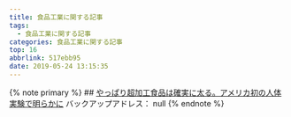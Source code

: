 ```yaml
---
title: 食品工業に関する記事
tags:
  - 食品工業に関する記事
categories: 食品工業に関する記事
top: 16
abbrlink: 517ebb95
date: 2019-05-24 13:15:35
---
```

<!--more-->
{% note primary %}
    ## [やっぱり超加工食品は確実に太る。アメリカ初の人体実験で明らかに](https://www.gizmodo.jp/2019/05/a-new-diet-study-confirms-your-worst-suspicions.html?utm_source=twitter&utm_medium=feed&utm_campaign=55d1320a55dd963dadf4244f9c7b6b97)
    バックアップアドレス： null
{% endnote %}